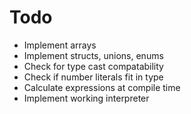 # Todo

* Implement arrays
* Implement structs, unions, enums
* Check for type cast compatability
* Check if number literals fit in type
* Calculate expressions at compile time
* Implement working interpreter

